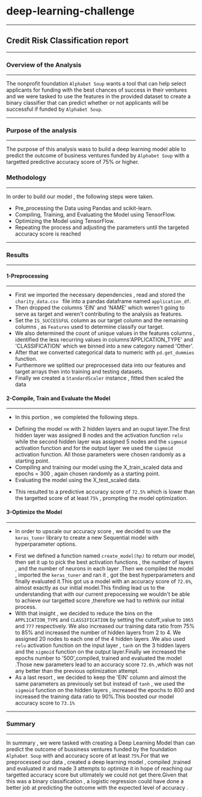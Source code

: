 # deep-learning-challenge
---

## Credit Risk Classification report
 ---

### Overview of the Analysis
---
The nonprofit foundation `Alphabet Soup` wants a tool that can help select applicants for funding with the best chances of success in  their ventures and we were tasked to use the features in the provided dataset to create a binary classifier that can predict whether or not applicants will be successful if funded by `Alphabet Soup`.

---
### Purpose of the analysis
---
The purpose of this analysis wass to build a deep learning model able to predict the outcome of business ventures funded by `Alphabet Soup` with a  targetted predictive accuracy score of 75% or higher.

### Methodology
---
In order to build our model , the following steps were taken.
* Pre_processing the Data using  Pandas and scikit-learn.
* Compiling, Training, and Evaluating the Model using TensorFlow.
* Optimizing the Model using TensorFlow.
* Repeating the process and adjusting the parameters until the targeted accuracy score is reached
  
---
### Results
---

#### 1-Preprocessing
---
- First we imported the necessary dependencies , read and stored the `charity_data.csv ` file into a pandas dataframe named `application_df`.
- Then dropped the columns 'EIN' and 'NAME' which weren't going to serve as target and weren't contributing to the analysis as features.
- Set the `IS_SUCCESSFUL` column as our target column and the remaining columns , as `Features` used to determine classify our target.
- We also determined the count of unique values in the features columns , identified the less recurring values in columns'APPLICATION_TYPE' and 'CLASSIFICATION' which we binned into a new category named 'Other'. 
- After that we converted categorical data to numeric with `pd.get_dummies` function.
- Furthermore we splitted our preprocessed data into our features and target arrays then into training and testing datasets.
- Finally we created a `StandardScaler` instance , fitted then scaled the data


#### 2-Compile, Train and Evaluate the Model
---
* In this portion , we completed the following steps.
- Defining the model `nm` with 2 hidden layers and an ouput layer.The first hidden layer was assigned 8 nodes and the activation function `relu`
while the second hidden layer was assigned 5 nodes  and the `sigmoid` activation function and for the output layer we used the `sigmoid` activation
function. All those parameters were chosen randomly as a starting point.
- Compiling and training our model using the X_train_scaled data and epochs = 300 , again chosen randomly as a starting point.
- Evaluating the model using the X_test_scaled data.
* This resulted to a predictive accuracy score of `72.5%` which is lower than the targetted score of at least `75%` , prompting the model optimization.

#### 3-Optimize the Model
---
* In order to upscale our accuracy score , we decided to use the` keras_tuner` library to create a new Sequential model with hyperparameter options.
- First we defined a function  named `create_model(hp)` to return our model, then set it up to pick the best activation functions , the number of layers , and the number of neurons in each layer .Then we compiled the model , imported the `keras_tuner` and ran it , got the best hyperparameters and finally evaluated it.This got us a model with an accuracy score of `72.6%`, almost exactly as our initial model.This finding lead us to the understanding that with our current prepocessing we wouldn't be able to achieve our targetted score ,therefore we had to rethink our initial process.
- With that insight ,  we decided to reduce the bins on the `APPLICATION_TYPE` and `CLASSIFICATION` by setting the cutoff_value to `1065` and `777` respectively. We also increased our training data ratio from 75% to 85% and increased the number of hidden layers from 2 to 4. We assigned 20 nodes to each one of the 4 hidden layers .We also used `relu`  activation function on the input layer , `tanh` on the 3 hidden layers and the `sigmoid` function on the output layer.Finally we increased the epochs number to '500',compiled, trained and evaluated the model .Those new parameters lead to an accuracy score `72.6%` ,which was not any better than the previous optimization attempt.
- As a last resort , we decided to keep the 'EIN' column and almost the same parameters as previously set but instead of `tanh` , we used the `sigmoid` function on the hidden layers , increased the epochs to 800 and increased the training data ratio to 90%.This boosted our model accuracy score to `73.1%`
---
### Summary
---
In summary , we were tasked with creating a Deep Learning Model than can predict the outcome of bussiness ventures funded by the foundation `Alphabet Soup` with and accuracy score of at least `75%`.For that we preprocessed our data , created a deep learning model , compiled ,trained and  evaluated it and made 3 attempts to optimize it in hope of reaching our targetted accuracy score but ultimately we could not get there.Given that this was a binary classification , a logistic regression could have done a better job at predicting the outcome with the expected level of accuracy .
